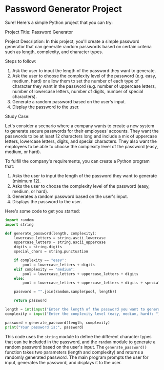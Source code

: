 # Password Generator Project

Sure! Here's a simple Python project that you can try:

Project Title: Password Generator

Project Description: In this project, you'll create a simple password generator that can generate random passwords based on certain criteria such as length, complexity, and character types.

Steps to follow:

1. Ask the user to input the length of the password they want to generate.
2. Ask the user to choose the complexity level of the password (e.g. easy, medium, hard) or allow them to set the number of each type of character they want in the password (e.g. number of uppercase letters, number of lowercase letters, number of digits, number of special characters).
3. Generate a random password based on the user's input.
4. Display the password to the user.

Study Case:

Let's consider a scenario where a company wants to create a new system to generate secure passwords for their employees' accounts. They want the passwords to be at least 12 characters long and include a mix of uppercase letters, lowercase letters, digits, and special characters. They also want the employees to be able to choose the complexity level of the password (easy, medium, or hard).

To fulfill the company's requirements, you can create a Python program that:

1. Asks the user to input the length of the password they want to generate (minimum 12).
2. Asks the user to choose the complexity level of the password (easy, medium, or hard).
3. Generates a random password based on the user's input.
4. Displays the password to the user.

Here's some code to get you started:

```python
import random
import string

def generate_password(length, complexity):
    lowercase_letters = string.ascii_lowercase
    uppercase_letters = string.ascii_uppercase
    digits = string.digits
    special_chars = string.punctuation

    if complexity == "easy":
        pool = lowercase_letters + digits
    elif complexity == "medium":
        pool = lowercase_letters + uppercase_letters + digits
    else:
        pool = lowercase_letters + uppercase_letters + digits + special_chars

    password = "".join(random.sample(pool, length))

    return password

length = int(input("Enter the length of the password you want to generate: "))
complexity = input("Enter the complexity level (easy, medium, hard): ")

password = generate_password(length, complexity)
print("Your password is:", password)
```

This code uses the `string` module to define the different character types that can be included in the password, and the `random` module to generate a random password based on the user's input. The `generate_password()` function takes two parameters (length and complexity) and returns a randomly generated password. The main program prompts the user for input, generates the password, and displays it to the user.